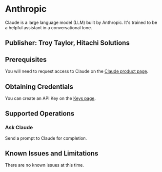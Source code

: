 # Anthropic
Claude is a large language model (LLM) built by Anthropic. It's trained to be a helpful assistant in a conversational tone.

## Publisher: Troy Taylor, Hitachi Solutions

## Prerequisites
You will need to request access to Claude on the [Claude product page](https://www.anthropic.com/product).

## Obtaining Credentials
You can create an API Key on the [Keys page](https://console.anthropic.com/account/keys).

## Supported Operations
### Ask Claude
Send a prompt to Claude for completion.

## Known Issues and Limitations
There are no known issues at this time.
